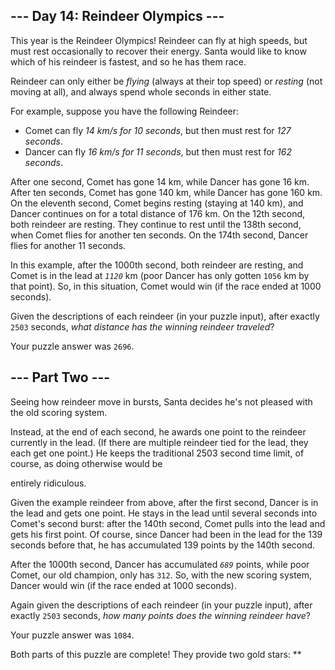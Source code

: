 --- Day 14: Reindeer Olympics ---
---------------------------------

This year is the Reindeer Olympics! Reindeer can fly at high speeds, but
must rest occasionally to recover their energy. Santa would like to know
which of his reindeer is fastest, and so he has them race.

Reindeer can only either be *flying* (always at their top speed) or
*resting* (not moving at all), and always spend whole seconds in either
state.

For example, suppose you have the following Reindeer:

-   Comet can fly *14 km/s for 10 seconds*, but then must rest for *127
    seconds*.
-   Dancer can fly *16 km/s for 11 seconds*, but then must rest for *162
    seconds*.

After one second, Comet has gone 14 km, while Dancer has gone 16 km.
After ten seconds, Comet has gone 140 km, while Dancer has gone 160 km.
On the eleventh second, Comet begins resting (staying at 140 km), and
Dancer continues on for a total distance of 176 km. On the 12th second,
both reindeer are resting. They continue to rest until the 138th second,
when Comet flies for another ten seconds. On the 174th second, Dancer
flies for another 11 seconds.

In this example, after the 1000th second, both reindeer are resting, and
Comet is in the lead at *`1120`* km (poor Dancer has only gotten `1056`
km by that point). So, in this situation, Comet would win (if the race
ended at 1000 seconds).

Given the descriptions of each reindeer (in your puzzle input), after
exactly `2503` seconds, *what distance has the winning reindeer
traveled*?

Your puzzle answer was `2696`.

--- Part Two ---
----------------

Seeing how reindeer move in bursts, Santa decides he's not pleased with
the old scoring system.

Instead, at the end of each second, he awards one point to the reindeer
currently in the lead. (If there are multiple reindeer tied for the
lead, they each get one point.) He keeps the traditional 2503 second
time limit, of course, as doing otherwise would be

entirely ridiculous.

Given the example reindeer from above, after the first second, Dancer is
in the lead and gets one point. He stays in the lead until several
seconds into Comet's second burst: after the 140th second, Comet pulls
into the lead and gets his first point. Of course, since Dancer had been
in the lead for the 139 seconds before that, he has accumulated 139
points by the 140th second.

After the 1000th second, Dancer has accumulated *`689`* points, while
poor Comet, our old champion, only has `312`. So, with the new scoring
system, Dancer would win (if the race ended at 1000 seconds).

Again given the descriptions of each reindeer (in your puzzle input),
after exactly `2503` seconds, *how many points does the winning reindeer
have*?

Your puzzle answer was `1084`.

Both parts of this puzzle are complete! They provide two gold stars:
\*\*
